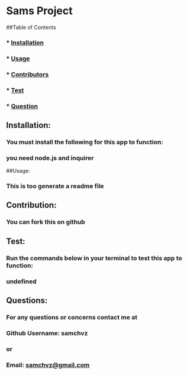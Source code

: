 
  
  # Sams Project
  
  ##Table of Contents
  ### * [Installation](#installation)
  ### * [Usage](#usage)
  ### * [Contributors](#contributors)
  ### * [Test](#tests)
  ### * [Question](#questions)

  ## Installation: 
  ### You must install the following for this app to function: 
  ### you need node.js and inquirer 

  ##Usage: 
  ### This is too generate a readme file 

  ## Contribution:
  ### You can fork this on github 
  
  ## Test: 
  ### Run the commands below in your terminal to test this app to function: 
  ### undefined

  ## Questions: 
  ### For any questions or concerns contact me at 
  ### Github Username: samchvz 
  ### or 
  ### Email: samchvz@gmail.com
